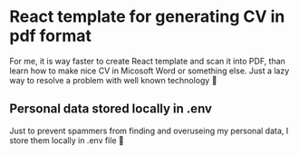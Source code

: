 # React template for generating CV in pdf format

For me, it is way faster to create React template and scan it into PDF, than learn how to make nice CV in Micosoft Word or something else. Just a lazy way to resolve a problem with well known technology 🚀

## Personal data stored locally in .env

Just to prevent spammers from finding and overuseing my personal data, I store them locally in .env file 🔐
